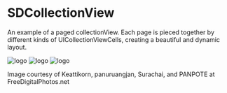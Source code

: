 # SDCollectionView

An example of a paged collectionView.  Each page is pieced together by different kinds of UICollectionViewCells, creating a beautiful and dynamic layout.

![logo](http://i59.tinypic.com/3515p2h.png)
![logo](http://i59.tinypic.com/e5phxe.jpg)
![logo](http://i61.tinypic.com/8xpkx2.pn)

Image courtesy of Keattikorn, panuruangjan, Surachai, and PANPOTE at FreeDigitalPhotos.net
